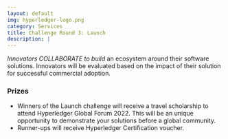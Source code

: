 ```yaml
---
layout: default
img: hyperledger-logo.png
category: Services
title: Challenge Round 3: Launch
description: |
---
```

*Innovators COLLABORATE to build* an ecosystem around their software solutions. Innovators will be evaluated based on the impact of their solution for successful commercial adoption.

### Prizes
*    Winners of the Launch challenge will receive a travel scholarship to attend Hyperledger Global Forum 2022. This will be an unique opportunity to demonstrate your solutions before a global community.
*    Runner-ups will receive Hyperledger Certification voucher.
